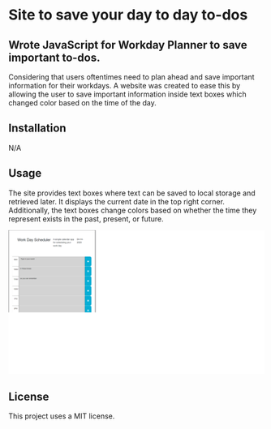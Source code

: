 # Site to save your day to day to-dos

## Wrote JavaScript for Workday Planner to save important to-dos.

Considering that users oftentimes need to plan ahead and save important information for their workdays. A website was created to ease this by allowing the user to save important information inside text boxes which changed color based on the time of the day.



## Installation

N/A

## Usage

The site provides text boxes where text can be saved to local storage and retrieved later. It displays the current date in the top right corner. Additionally, the text boxes change colors based on whether the time they represent exists in the past, present, or future.

![Work Scheduler](Assets/WorkScheduler.png)


## License

This project uses a MIT license.

